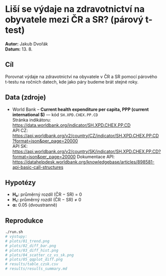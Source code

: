# Liší se výdaje na zdravotnictví na obyvatele mezi ČR a SR? (párový t-test)

**Autor:** Jakub Dvořák  
**Datum:** 13. 8.

## Cíl
Porovnat výdaje na zdravotnictví na obyvatele v ČR a SR pomocí párového t-testu na ročních datech, kde jako páry budeme brát stejné roky.

## Data (zdroje)
- World Bank – **Current health expenditure per capita, PPP (current international $)** — kód `SH.XPD.CHEX.PP.CD`  
  Stránka indikátoru: https://data.worldbank.org/indicator/SH.XPD.CHEX.PP.CD  
  API CZ: https://api.worldbank.org/v2/country/CZ/indicator/SH.XPD.CHEX.PP.CD?format=json&per_page=20000  
  API SK: https://api.worldbank.org/v2/country/SK/indicator/SH.XPD.CHEX.PP.CD?format=json&per_page=20000
  Dokumentace API: https://datahelpdesk.worldbank.org/knowledgebase/articles/898581-api-basic-call-structures

## Hypotézy
- **H₀:** průměrný rozdíl (ČR − SR) = 0  
- **H₁:** průměrný rozdíl (ČR − SR) ≠ 0  
- **α:** 0.05 (dvoustranně)

## Reprodukce
```bash
./run.sh
# výstupy:
# plots/01_trend.png
# plots/02_diff_bar.png
# plots/03_diff_hist.png
# plots/04_scatter_cz_vs_sk.png
# plots/05_qqplot_diff.png
# results/table_czsk.csv
# results/results_summary.md

